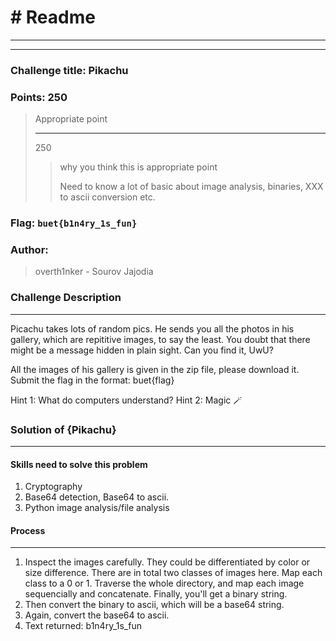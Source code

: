 # # Readme

---

---

### Challenge title: Pikachu

### 

### Points: 250

> Appropriate point
> 
> ---
>
> 250
> 
> > why you think this is appropriate point
> >
> > Need to know a lot of basic about image analysis, binaries, XXX to ascii conversion etc.

### 

### Flag: `buet{b1n4ry_1s_fun}`

### Author:

> overth1nker - Sourov Jajodia

### Challenge Description

---

Picachu takes lots of random pics. He sends you all the photos in his gallery, which are repititive images, to say the least. You doubt that there might be a message hidden in plain sight. Can you find it, UwU?

All the images of his gallery is given in the zip file, please download it. Submit the flag in the format: buet{flag}

Hint 1: What do computers understand?
Hint 2: Magic 🪄
 

### Solution of {Pikachu}

---

#### Skills need to solve this problem

1. Cryptography
2. Base64 detection, Base64 to ascii.
3. Python image analysis/file analysis

#### Process

---

1. Inspect the images carefully. They could be differentiated by color or size difference. There are in total two classes of images here. Map each class to a 0 or 1. Traverse the whole directory, and map each image sequencially and concatenate. Finally, you'll get a binary string. 
2. Then convert the binary to ascii, which will be a base64 string.
3. Again, convert the base64 to ascii.
4. Text returned: b1n4ry_1s_fun